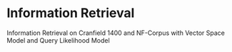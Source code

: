 # Information Retrieval
Information Retrieval on Cranfield 1400 and NF-Corpus with Vector Space Model and Query Likelihood Model
